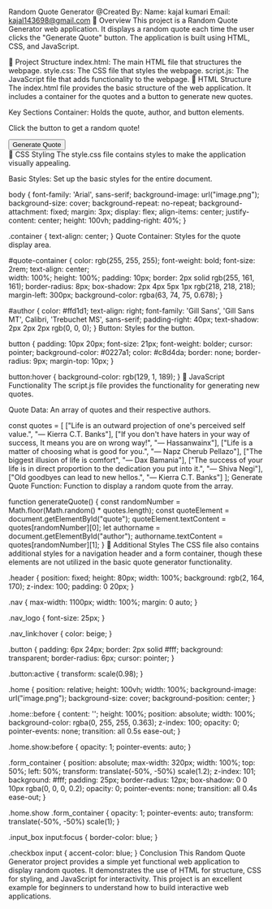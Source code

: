 Random Quote Generator
@Created By: 
Name: kajal kumari
Email: kajal143698@gmail.com
🚀 Overview
This project is a Random Quote Generator web application. It displays a random quote each time the user clicks the "Generate Quote" button. The application is built using HTML, CSS, and JavaScript.

📁 Project Structure
index.html: The main HTML file that structures the webpage.
style.css: The CSS file that styles the webpage.
script.js: The JavaScript file that adds functionality to the webpage.
📄 HTML Structure
The index.html file provides the basic structure of the web application. It includes a container for the quotes and a button to generate new quotes.

Key Sections
Container: Holds the quote, author, and button elements.

<div class="container">
    <div id="quote-container">
        <p id="quote">Click the button to get a random quote!</p>
        <p id="author"></p>
        <button onclick="generateQuote()">Generate Quote</button>
    </div>
</div>
🎨 CSS Styling
The style.css file contains styles to make the application visually appealing.

Basic Styles: Set up the basic styles for the entire document.

body {
    font-family: 'Arial', sans-serif;
    background-image: url("image.png");
    background-size: cover;
    background-repeat: no-repeat;
    background-attachment: fixed;
    margin: 3px;
    display: flex;
    align-items: center;
    justify-content: center;
    height: 100vh;
    padding-right: 40%;
}

.container {
    text-align: center;
}
Quote Container: Styles for the quote display area.

#quote-container {
    color: rgb(255, 255, 255);
    font-weight: bold;
    font-size: 2rem;
    text-align: center;    
    width: 100%;
    height: 100%;
    padding: 10px;
    border: 2px solid rgb(255, 161, 161);
    border-radius: 8px;
    box-shadow: 2px 4px 5px 1px rgb(218, 218, 218);
    margin-left: 300px;
    background-color: rgba(63, 74, 75, 0.678);
}

#author {
    color: #ffd1d1;
    text-align: right;
    font-family: 'Gill Sans', 'Gill Sans MT', Calibri, 'Trebuchet MS', sans-serif;
    padding-right: 40px;
    text-shadow: 2px 2px 2px rgb(0, 0, 0);
}
Button: Styles for the button.

button {
    padding: 10px 20px;
    font-size: 21px;
    font-weight: bolder;
    cursor: pointer;
    background-color: #0227a1;
    color: #c8d4da;
    border: none;
    border-radius: 9px;
    margin-top: 10px;
}

button:hover {
    background-color: rgb(129, 1, 189);
}
🚀 JavaScript Functionality
The script.js file provides the functionality for generating new quotes.

Quote Data: An array of quotes and their respective authors.

const quotes = [
    ["Life is an outward projection of one's perceived self value.", "― Kierra C.T. Banks"],
    ["If you don't have haters in your way of success, It means you are on wrong way!", "― Hassanwainx"],
    ["Life is a matter of choosing what is good for you.", "― Napz Cherub Pellazo"],
    ["The biggest illusion of life is comfort", "― Dax Bamania"],
    ["The success of your life is in direct proportion to the dedication you put into it.", "― Shiva Negi"],
    ["Old goodbyes can lead to new hellos.", "― Kierra C.T. Banks"]
];
Generate Quote Function: Function to display a random quote from the array.

function generateQuote() {
    const randomNumber = Math.floor(Math.random() * quotes.length);
    const quoteElement = document.getElementById("quote");
    quoteElement.textContent = quotes[randomNumber][0];
    let authorname = document.getElementById("author");
    authorname.textContent = quotes[randomNumber][1];
}
🎨 Additional Styles
The CSS file also contains additional styles for a navigation header and a form container, though these elements are not utilized in the basic quote generator functionality.

.header {
  position: fixed;
  height: 80px;
  width: 100%;
  background: rgb(2, 164, 170);
  z-index: 100;
  padding: 0 20px;
}

.nav {
  max-width: 1100px;
  width: 100%;
  margin: 0 auto;
}

.nav_logo {
  font-size: 25px;
}

.nav_link:hover {
  color: beige;
}

.button {
  padding: 6px 24px;
  border: 2px solid #fff;
  background: transparent;
  border-radius: 6px;
  cursor: pointer;
}

.button:active {
  transform: scale(0.98);
}

.home {
  position: relative;
  height: 100vh;
  width: 100%;
  background-image: url("image.png");
  background-size: cover;
  background-position: center;
}

.home::before {
  content: '';
  height: 100%;
  position: absolute;
  width: 100%;
  background-color: rgba(0, 255, 255, 0.363);
  z-index: 100;
  opacity: 0;
  pointer-events: none;
  transition: all 0.5s ease-out;
}

.home.show:before {
  opacity: 1;
  pointer-events: auto;
}

.form_container {
  position: absolute;
  max-width: 320px;
  width: 100%;
  top: 50%;
  left: 50%;
  transform: translate(-50%, -50%) scale(1.2);
  z-index: 101;
  background: #fff;
  padding: 25px;
  border-radius: 12px;
  box-shadow: 0 0 10px rgba(0, 0, 0, 0.2);
  opacity: 0;
  pointer-events: none;
  transition: all 0.4s ease-out;
}

.home.show .form_container {
  opacity: 1;
  pointer-events: auto;
  transform: translate(-50%, -50%) scale(1);
}

.input_box input:focus {
  border-color: blue;
}

.checkbox input {
  accent-color: blue;
}
Conclusion
This Random Quote Generator project provides a simple yet functional web application to display random quotes. It demonstrates the use of HTML for structure, CSS for styling, and JavaScript for interactivity. This project is an excellent example for beginners to understand how to build interactive web applications.